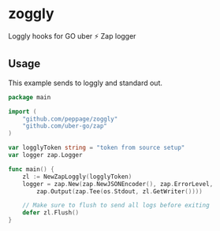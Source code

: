 # zoggly
Loggly hooks for GO uber :zap: Zap logger

## Usage
This example sends to loggly and standard out.

```go
package main

import (
    "github.com/peppage/zoggly"
    "github.com/uber-go/zap"
)

var logglyToken string = "token from source setup"
var logger zap.Logger

func main() {
    zl := NewZapLoggly(logglyToken)
	logger = zap.New(zap.NewJSONEncoder(), zap.ErrorLevel,
		zap.Output(zap.Tee(os.Stdout, zl.GetWriter())))

    // Make sure to flush to send all logs before exiting
    defer zl.Flush()
}

```